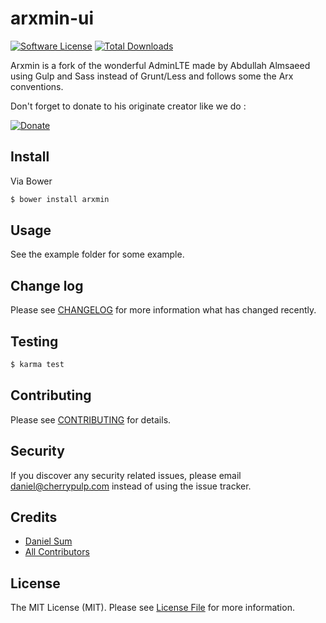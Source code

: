 # arxmin-ui

[![Software License][ico-license]](LICENSE.md)
[![Total Downloads][ico-downloads]][link-downloads]

Arxmin is a fork of the wonderful AdminLTE made by Abdullah Almsaeed using Gulp and Sass instead of Grunt/Less and follows some the Arx conventions.

Don't forget to donate to his originate creator like we do : 

[![Donate](https://www.paypalobjects.com/en_US/i/btn/btn_donateCC_LG.gif "AdminLTE Presentation")](https://www.paypal.com/cgi-bin/webscr?cmd=_s-xclick&hosted_button_id=629XCUSXBHCBC "Donate")


## Install

Via Bower

``` bash
$ bower install arxmin
```

## Usage

See the example folder for some example.

## Change log

Please see [CHANGELOG](CHANGELOG.md) for more information what has changed recently.

## Testing

``` bash
$ karma test
```

## Contributing

Please see [CONTRIBUTING](CONTRIBUTING.md) for details.

## Security

If you discover any security related issues, please email daniel@cherrypulp.com instead of using the issue tracker.

## Credits

- [Daniel Sum][link-author]
- [All Contributors][link-contributors]

## License

The MIT License (MIT). Please see [License File](LICENSE.md) for more information.

[ico-version]: https://img.shields.io/packagist/v/league/arxmin-ui.svg?style=flat-square
[ico-license]: https://img.shields.io/badge/license-MIT-brightgreen.svg?style=flat-square
[ico-travis]: https://img.shields.io/travis/cherrylabs/arxmin-ui/master.svg?style=flat-square
[ico-scrutinizer]: https://img.shields.io/scrutinizer/coverage/g/cherrylabs/arxmin-ui.svg?style=flat-square
[ico-code-quality]: https://img.shields.io/scrutinizer/g/cherrylabs/arxmin-ui.svg?style=flat-square
[ico-downloads]: https://img.shields.io/packagist/dt/league/arxmin-ui.svg?style=flat-square

[link-packagist]: https://packagist.org/packages/league/arxmin-ui
[link-travis]: https://travis-ci.org/cherrylabs/arxmin-ui
[link-scrutinizer]: https://scrutinizer-ci.com/g/cherrylabs/arxmin-ui/code-structure
[link-code-quality]: https://scrutinizer-ci.com/g/cherrylabs/arxmin-ui
[link-downloads]: https://packagist.org/packages/league/arxmin-ui
[link-author]: https://github.com/danielsum
[link-contributors]: ../../contributors